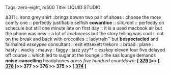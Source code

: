 Tags: zero-eight, rs500
Title: LIQUID STUDIO
  
∆311 :: ironz grey shirt ::bringz downn two pair of shoes : choose the more comfy one :: perfectly justifiable selfish **cowardice** :: silk.root :: perfectly on schecule but still one minute late on first day :: it is a used macbook air but the phone was new :: a lot of _ceebeeess_ but the story telling was cool :: out on the break and back with crocotiles :: ladytrain™ but **bespectacled** and fairhaired _esseypee_ consultant :: exit ettsexett trekorv :: broad : plane : hasty : wacky : mauvy : faggy : jazz yzy** :: _esskay_ eleven four five delayed off course :: which led to sugar at the lounge :: the sas lounge demands **noise-cancelling** headphones 
_aress five hundred countdown:_ **[ [379](https://www.allmusic.com/album/moving-pictures-mw0000616962) ]>> [ [378](https://www.allmusic.com/album/run-dmc-mw0000650722) ]>> 377 >> 376 >> 375 >> [ [374](https://www.allmusic.com/album/king-of-the-delta-blues-singers-mw0000312130) ]**  
